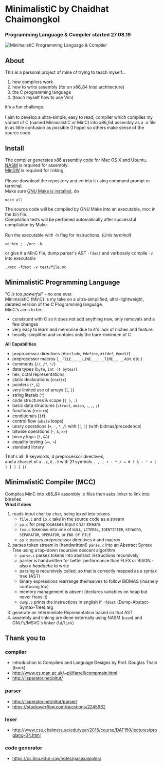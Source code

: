  # MinimalistiC by Chaidhat Chaimongkol
### Programming Language & Compiler started 27.08.19
![MinimalistiC Programming Language & Compiler](https://github.com/Chai112/MinC-Compiler/blob/master/doc/thumb.png)

## About
This is a personal project of mine of trying to teach myself...
1. how compilers work
2. how to write assembly (for an x86_64 Intel architecture)
3. the C programming language
4. (teach myself how to use Vim)

it's a fun challenge.\
\
I aim to develop a ultra-simple, easy to read, compiler which compiles my variant of C (named MinimalistiC or MinC)
into x86_64 assembly as a *.o* file in as little confusion as possible (I hope) so others make sense of the source code. 

## Install
The compiler generates x86 assembly code for Mac OS X and Ubuntu.\
[NASM](https://www.nasm.us/pub/nasm/releasebuilds/?C=M;O=D) is required for assembly.\
[MinGW](https://osdn.net/projects/mingw/releases/) is required for linking.\
\
Please download the repository and cd into it using command prompt or terminal.\
Make sure [GNU Make is installed](http://gnuwin32.sourceforge.net/packages/make.htm), do
```
make all
```
The source code will be compiled by GNU Make into an executable, mcc in the bin file.\
Compilation tests will be perfomed automatically after successful compilation by Make.\
\
Run the executable with -h flag for instructions. *(Unix terminal)*
```
cd bin ; ./mcc -h
```
or give it a MinC file, dump parser's AST `-fdast` and verbosely compile `-v` into executable
```
./mcc -fdast -v test/file.mc
```

## MinimalistiC Programming Language
"*C is too powerful*" - no one ever.\
MinimalistiC (MinC) is my take on a ultra-simplified, ultra-lightweight, derated version of the C Programming language.\
MinC's aims to be...
* consistent with C so it does not add anything new, only removals and a few changes 
* very easy to learn and memorise due to it's lack of niches and feature
* heavily-simplifed and contains only the bare-minimum of C

**All Capabilities**
* preprocessor directives (`#include`, `#define`, `#ifdef`, `#endif`)
* preprocessor macros (`__FILE__`, `__LINE___`, `__TIME__`, `__ASM`, etc.)
* comments (`//`, `/*`, `*/`)
* data types (`byte`, `int (4 bytes)`)
* hex, octal representations
* static declarations (`static`) 
* pointers (`*`, `&`)
* *very* limited use of arrays (`[`, `]`)
* string literals (`"`)
* code structures & scope (`{`, `}`, `.`)
* basic data structures (`struct`, `union`, `.`, `,`, `;`)
* functions (`return`)
* conditionals (`if`)
* control flow (`while` loops)
* unary operations (`+`, `-`, `*`, `/`) with (`(`, `)`) (with bidmas/precedence)
* bitwise operations (`~`, `&`, `>>`)
* binary logic (`!`, `&&`)
* equality testing (`==`, `>`)
* standard library

That's all. 8 keywords, 4 preprocessor directives,\
and a charset of `a..z`, `0..9` with 21 symbols `. , ; + - * / = # ! & ~ " < ( ) [ ] { }`\

## MinimalistiC Compiler (MCC)
Compiles MinC into x86_64 assembly *.o* files then asks linker to link into binaries\
**What it does**
1. reads input char by char, being lexed into tokens
   * `file.c` and `io.c` take in the source code as a stream
   * `pp.c` for preprocesses input char stream.
   * `lex.c` tokenise into one of `NULL`, `LITERAL`, `IDENTIFIER`, `KEYWORD`, `SEPARATOR`, `OPERATOR`, or `END OF FILE`
   * `pp.c` parses preprocessor directives `#` and macros
2. parses token stream in (handwritten!) `parse.c` into an Abstract Syntax Tree using a top-down recursive descent algorithm
   * `parse.c` parses tokens into abstract instructions recursively
   * parser is handwritten for better performance than FLEX or BISON - also a *headache* to write
   * parsing is recursively called, so that is correctly mapped as a syntax tree (AST)
   * binary expressions rearrange themselves to follow BIDMAS (insanely confusing too)
   * memory management is absent (declares variables on heap but never frees it) 
   * `dump.c` prints the instructions in english if `-fdast` (Dump-Abstact-Syntax-Tree) arg
3. generate an Intermediate Representation based on that AST
4. assembly and linking are done externally using NASM (`nasm`) and GNU's/MSVC's linker (`ld`/`link`)

## Thank you to 
### compiler 
* Introduction to Compilers and Language Designs by Prof. Douglas Thain (book)
* http://www.cs.man.ac.uk/~pjj/farrell/compmain.html
* http://lisperator.net/pltut/
### parser  
* http://lisperator.net/pltut/parser/
* https://stackoverflow.com/questions/2245962
### lexer
* http://www.cse.chalmers.se/edu/year/2015/course/DAT150/lectures/proglang-04.html
### code generator
* https://cs.lmu.edu/~ray/notes/gasexamples/
